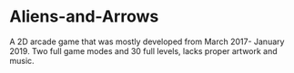 # Aliens-and-Arrows
A 2D arcade game that was mostly developed from March 2017- January 2019. Two full game modes and 30 full levels, lacks proper artwork and music.
